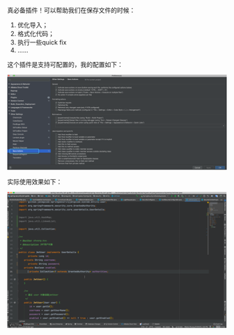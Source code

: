 真必备插件！可以帮助我们在保存文件的时候：

1. 优化导入；
2. 格式化代码；
3. 执行一些quick fix
4. ......

这个插件是支持可配置的，我的配置如下：

![](./pictures/save-actions/save-actions.png)

实际使用效果如下：

![](./pictures/save-actions/save-actions2.gif)